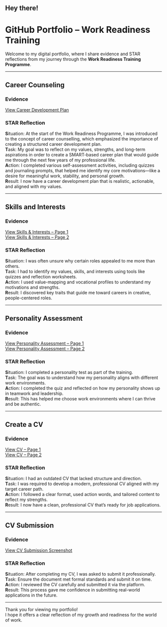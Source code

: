## Hey there!

# GitHub Portfolio – Work Readiness Training

Welcome to my digital portfolio, where I share evidence and STAR reflections from my journey through the **Work Readiness Training Programme**.

---

## Career Counseling

### Evidence  
[View Career Development Plan](./artefacts/career-development-plan.png)

### STAR Reflection  
**S**ituation: At the start of the Work Readiness Programme, I was introduced to the concept of career counselling, which emphasized the importance of creating a structured career development plan.  
**T**ask: My goal was to reflect on my values, strengths, and long-term aspirations in order to create a SMART-based career plan that would guide me through the next few years of my professional life.  
**A**ction: I completed various self-assessment activities, including quizzes and journaling prompts, that helped me identify my core motivations—like a desire for meaningful work, stability, and personal growth.  
**R**esult: I now have a career development plan that is realistic, actionable, and aligned with my values.

---

## Skills and Interests

### Evidence  
[View Skills & Interests – Page 1](./artefacts/skills-interests.png)  
[View Skills & Interests – Page 2](./artefacts/skills-interests1.png)

### STAR Reflection  
**S**ituation: I was often unsure why certain roles appealed to me more than others.  
**T**ask: I had to identify my values, skills, and interests using tools like quizzes and reflection worksheets.  
**A**ction: I used value-mapping and vocational profiles to understand my motivations and strengths.  
**R**esult: I discovered key traits that guide me toward careers in creative, people-centered roles.

---

## Personality Assessment

### Evidence  
[View Personality Assessment – Page 1](./artefacts/personality-assessment.png)  
[View Personality Assessment – Page 2](./artefacts/personality-assessment1.png)

### STAR Reflection  
**S**ituation: I completed a personality test as part of the training.  
**T**ask: The goal was to understand how my personality aligns with different work environments.  
**A**ction: I completed the quiz and reflected on how my personality shows up in teamwork and leadership.  
**R**esult: This has helped me choose work environments where I can thrive and be authentic.

---

## Create a CV

### Evidence  
[View CV – Page 1](./artefacts/cv.png)  
[View CV – Page 2](./artefacts/cv1.png)

### STAR Reflection  
**S**ituation: I had an outdated CV that lacked structure and direction.  
**T**ask: I was required to develop a modern, professional CV aligned with my target career path.  
**A**ction: I followed a clear format, used action words, and tailored content to reflect my strengths.  
**R**esult: I now have a clean, professional CV that’s ready for job applications.

---

## CV Submission

### Evidence  
[View CV Submission Screenshot](./artefacts/cv-submission.png)

### STAR Reflection  
**S**ituation: After completing my CV, I was asked to submit it professionally.  
**T**ask: Ensure the document met formal standards and submit it on time.  
**A**ction: I reviewed the CV carefully and submitted it via the platform.  
**R**esult: This process gave me confidence in submitting real-world applications in the future.

---

Thank you for viewing my portfolio!  
I hope it offers a clear reflection of my growth and readiness for the world of work.
